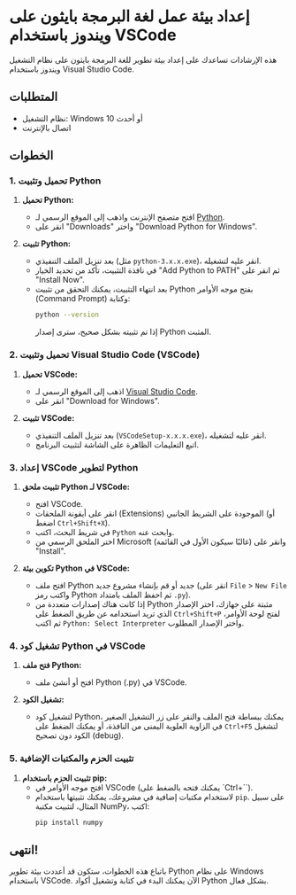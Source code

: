 <p dir="rtl">

# إعداد بيئة عمل لغة البرمجة بايثون على ويندوز باستخدام VSCode

هذه الإرشادات تساعدك على إعداد بيئة تطوير للغة البرمجة بايثون على نظام التشغيل ويندوز باستخدام Visual Studio Code.

## المتطلبات

- نظام التشغيل: Windows 10 أو أحدث
- اتصال بالإنترنت

## الخطوات

### 1. تحميل وتثبيت Python

1. **تحميل Python:**
   - افتح متصفح الإنترنت واذهب إلى الموقع الرسمي لـ [Python](https://www.python.org/).
   - انقر على "Downloads" واختر "Download Python for Windows".

2. **تثبيت Python:**
   - بعد تنزيل الملف التنفيذي (مثل `python-3.x.x.exe`)، انقر عليه لتشغيله.
   - في نافذة التثبيت، تأكد من تحديد الخيار "Add Python to PATH" ثم انقر على "Install Now".
   - بعد انتهاء التثبيت، يمكنك التحقق من تثبيت Python بفتح موجه الأوامر (Command Prompt) وكتابة:
     ```sh
     python --version
     ```
     إذا تم تثبيته بشكل صحيح، سترى إصدار Python المثبت.

### 2. تحميل وتثبيت Visual Studio Code (VSCode)

1. **تحميل VSCode:**
   - اذهب إلى الموقع الرسمي لـ [Visual Studio Code](https://code.visualstudio.com/).
   - انقر على "Download for Windows".

2. **تثبيت VSCode:**
   - بعد تنزيل الملف التنفيذي (`VSCodeSetup-x.x.x.exe`)، انقر عليه لتشغيله.
   - اتبع التعليمات الظاهرة على الشاشة لتثبيت البرنامج.

### 3. إعداد VSCode لتطوير Python

1. **تثبيت ملحق Python لـ VSCode:**
   - افتح VSCode.
   - انقر على أيقونة الملحقات (Extensions) الموجودة على الشريط الجانبي (أو اضغط `Ctrl+Shift+X`).
   - في شريط البحث، اكتب `Python` وابحث عنه.
   - اختر الملحق الرسمي من Microsoft (غالبًا سيكون الأول في القائمة) وانقر على "Install".

2. **تكوين بيئة Python في VSCode:**
   - افتح ملف Python جديد أو قم بإنشاء مشروع جديد (انقر على `File` > `New File` واكتب رمز Python ثم احفظ الملف بامتداد `.py`).
   - إذا كانت هناك إصدارات متعددة من Python مثبتة على جهازك، اختر الإصدار الذي تريد استخدامه عن طريق الضغط على `Ctrl+Shift+P` لفتح لوحة الأوامر، ثم اكتب `Python: Select Interpreter` واختر الإصدار المطلوب.

### 4. تشغيل كود Python في VSCode

1. **فتح ملف Python:**
   - افتح أو أنشئ ملف Python (.py) في VSCode.

2. **تشغيل الكود:**
   - لتشغيل كود Python، يمكنك ببساطة فتح الملف والنقر على زر التشغيل الصغير في الزاوية العلوية اليمنى من النافذة، أو يمكنك الضغط على `Ctrl+F5` لتشغيل الكود دون تصحيح (debug).

### 5. تثبيت الحزم والمكتبات الإضافية

1. **تثبيت الحزم باستخدام pip:**
   - افتح موجه الأوامر في VSCode (يمكنك فتحه بالضغط على `Ctrl+``).
   - لاستخدام مكتبات إضافية في مشروعك، يمكنك تثبيتها باستخدام `pip`. على سبيل المثال، لتثبيت مكتبة NumPy، اكتب:
     ```sh
     pip install numpy
     ```

## انتهى!

باتباع هذه الخطوات، ستكون قد أعددت بيئة تطوير Python على نظام Windows باستخدام VSCode. الآن يمكنك البدء في كتابة وتشغيل أكواد Python بشكل فعال.




   
</p>

